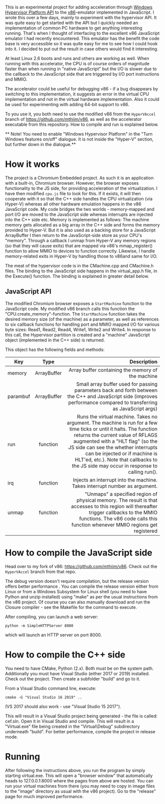 This is an experimental project for adding acceleration through [Windows Hypervisor Platform API](https://docs.microsoft.com/en-us/virtualization/api/hypervisor-platform/hypervisor-platform)
 to the [v86](https://github.com/copy/v86)-emulator implemented in JavaScript.
I wrote this over a few days, mainly to experiment with the hypervisor API. It was quite easy 
to get started with the API but I quickly needed an implementation of common PC hardware to get anything interesting running. That's when I thought of interfacing
to the excellent v86 JavaScript emulator I had recently encountered.  This emulator has the benefit the code base is very accessible so it was quite easy for me to see
how I could hook into it. I decided to put out the result in case others would find it interesting.

At least Linux 2.6 boots and runs and others are working as well. When running with this accelerator, the CPU is of course orders of magnitude faster than when running in "native JavaScript" but the I/O is slower due to the callback to the JavaScript
side that are triggered by I/O port instructions and MMIO. 

The accelerator could be useful for debugging v86 - if a bug disappears by switching to this implementation, it suggests an error in the virtual CPU implementation and not in the virtual hardware implementation.
Also it could be used for experimenting with adding 64-bit support to v86.

To you use it, you both need to use the modified v86 from the ``HyperVAccel`` branch of https://github.com/mthiim/v86, as well as the accelerator executable from this repository.
How to compile and run is explained below.

** Note! You need to enable "Windows Hypervisor Platform" in the "Turn Windows features on/off" dialogue. It is not inside the "Hyper-V" section, but further down in the dialogue.**   

# How it works

The project is a Chromium Embedded project. As such it is an application with a built-in, Chromium browser. However, the browser exposes functionality to the JS side, for providing
acceleration of the virtualization. I have then modified ``cpu.js`` file to look for this. If it exists, it will then cooperate with it so that the C++ side handles the CPU virtualization (via Hyper-V) whereas all other hardware
emulation happens in the v86 JavaScript code. My code bridges the two worlds - memory-mapped and port I/O are moved to the JavaScript side whereas interrupts are injected into the C++ side etc.
Memory is implemented as follows: The machine memory gets allocated as a big array in the C++ side and forms the memory provided to Hyper-V. But it is also used as a backing store for a JavaScript ArrayBuffer I then return to the JavaScript-side store as your CPU's "memory". Through a callback I unmap from Hyper-V any memory regions (so that they will cause exits) that are mapped via v86's mmap_register() function to allow MMIO to devices to function correctly. Likewise, I handle memory-related exits in Hyper-V by handling those to v86and same for I/O. 

The meat of the hypervisor code is in the CMachine.cpp and CMachine.h files. The binding to the JavaScript side happens in the virtual_app.h file, in the Execute() function. The binding
is explained in greater detail below.



## JavaScript API
The modified Chromium browser exposes a ``StartMachine`` function to the JavaScript code. My modified v86 branch calls this function the "CPU.create_memory"-function. The ``StartMachine`` function takes 
the desired memory size (of the machine) as a parameter, as well as references to six callback functions for handling port and MMIO mapped I/O for various byte sizes: Read1, Read2, Read4, Write1, Write2 and Write4. In response to this call, the Hypervisor
partition is created and a "machine" JavaScript object (implemented in the C++ side) is returned. 

This object has the following fields and methods:

| Key        | Type           | Description  |
| ------------- |:-------------:| -----:|
| memory      | ArrayBuffer | Array buffer containing the memory of the machine |
| parambuf      | ArrayBuffer     |   Small array buffer used for passing parameters back and forth between the C++ and JavaScript side (improves performance compared to transferring as JavaScript args) |
| run | function      | Runs the virtual machine. Takes no argument. The machine is run for a few time ticks or until it halts. The function returns the current value of RFLAGS augmented with a "HLT flag" (so the JS side can see the whether interrupts can be injected or if machine is HLT'ed, etc.). Note that callbacks to the JS side may occur in response to calling run(). |
| irq | function      | Injects an interrupt into the machine. Takes interrupt number as argument. |
| unmap | function      | "Unmaps" a specified region of physical memory. The result is that accesses to this region will thereafter trigger callbacks to the MMIO functions. The v86 code calls this function whenever MMIO regions get registered |

# How to compile the JavaScript side
Head over to my fork of v86: https://github.com/mthiim/v86. Check out the ``HyperVAccel`` branch from that repo.

The debug version doesn't require compilation, but the release version offers better performance .
You can compile the release version either from Linux or from a Windows Subsystem for Linux shell (you need to have Python and unzip installed) using "make" as per the usual instructions from the v86 project. Of course you can also manually
download and run the Closure compiler - see the Makefile for the command to execute. 

After compiling, you can launch a web server:

```
python -m SimpleHTTPServer 8000
```

which will launch an HTTP server on port 8000.
 
# How to compile the C++ side

You need to have CMake, Python (2.x). Both must be on the system path. Additionally you must have Visual Studio (either 2017 or 2019) installed. Check out the project. Then create a subfolder "build" and go to it. 

From a Visual Studio command line, execute:

```
cmake -G "Visual Studio 16 2019" ..
```

(VS 2017 should also work - use "Visual Studio 15 2017").

This will result in a Visual Studio project being generated - the file is called: cef.sln. Open it in Visual Studio and compile. This will result in a "Virtual.exe" file being created in the "Virtual\Debug" subdirectory
underneath "build". For better performance, compile the project in release mode.

# Running

After following the instructions above, you run the program by simply starting virtual.exe. This will open a "browser window" that automatically heads to 127.0.0.1:8000 where the pages from above are hosted. You can run
your virtual machines from there (you may need to copy in image files to the "image" directory as usual with the v86 project). Go to the "release" page for much improved performance.
  
